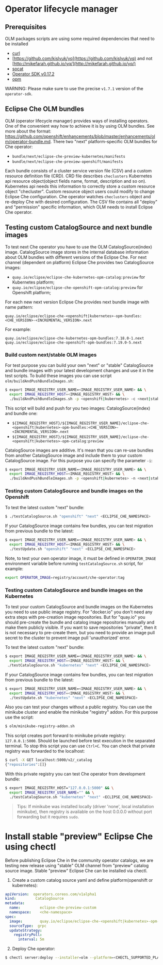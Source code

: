 # Operator lifecycle manager

## Prerequisites

OLM packages scripts are using some required dependencies that need to be installed
 - [curl](https://curl.haxx.se/)
 - [https://github.com/kislyuk/yq](https://github.com/kislyuk/yq) and not [http://mikefarah.github.io/yq/](http://mikefarah.github.io/yq/)
 - [socat](http://www.dest-unreach.org/socat/)
 - [Operator SDK v0.17.2](https://github.com/operator-framework/operator-sdk/blob/v0.10.0/doc/user/install-operator-sdk.md)
 - [opm](https://github.com/operator-framework/operator-registry/releases/tag/v1.15.1)

WARNING: Please make sure to use the precise `v1.7.1` version of the `operator-sdk`.

## Eclipse Che OLM bundles

OLM (operator lifecycle manager) provides ways of installing operators. One of the convenient way how to achieve it is by using OLM bundles. See more about the format: https://github.com/openshift/enhancements/blob/master/enhancements/olm/operator-bundle.md. There two "next" platform-specific OLM bundles for Сhe operator:

- `bundle/next/eclipse-che-preview-kubernetes/manifests`
- `bundle/next/eclipse-che-preview-openshift/manifests`

Each bundle consists of a cluster service version file (CSV) and a custom resource definition file (CRD). CRD file describes `checlusters` Kubernetes api resource object(object fields name, format, description and so on). Kubernetes api needs this information to correctly store a custom resource object "checluster". Custom resource object users could modify to change Eclipse Che configuration. Che operator watches `checlusters` object and re-deploy Che with desired configuration. The CSV file contains all "deploy" and "permission" specific information, which OLM needs to install Eclipse Che operator.

## Testing custom CatalogSource and next bundle images

To test next Che operator you have to use the OLM CatalogSource(index) image.
CatalogSource image stores in the internal database information about OLM bundles with different versions of the Eclipse Che. For next channel (dependent on platform) Eclipse Che provides two CatalogSource images:

 - `quay.io/eclipse/eclipse-che-kubernetes-opm-catalog:preview` for Kubernetes platform;
 - `quay.io/eclipse/eclipse-che-openshift-opm-catalog:preview` for Openshift platform;

For each new next version Eclipse Che provides next bundle image with name pattern:

`quay.io/eclipse/eclipse-che-<openshift|kubernetes>-opm-bundles:<CHE_VERSION>-<INCREMENTAL_VERSION>.next`

For example:

```
quay.io/eclipse/eclipse-che-kubernetes-opm-bundles:7.18.0-1.next
quay.io/eclipse/eclipse-che-openshift-opm-bundles:7.19.0-5.next
```

### Build custom next/stable OLM images

For test purpose you can build your own "next" or "stable" CatalogSource and bundle images
with your latest development changes and use it in the test scripts. To build these images you can use script `olm/buildAndPushBundleImages.sh`:

```bash
$ export IMAGE_REGISTRY_USER_NAME=<IMAGE_REGISTRY_USER_NAME> && \
  export IMAGE_REGISTRY_HOST=<IMAGE_REGISTRY_HOST> && \
  ./buildAndPushBundleImages.sh -p <openshift|kubernetes> -c <next|stable> -i <FROM-INDEX-IMAGE>
```

This script will build and push for you two images: CatalogSource(index) and bundle one:

* `${IMAGE_REGISTRY_HOST}/${IMAGE_REGISTRY_USER_NAME}/eclipse-che-<openshift|kubernetes>-opm-bundles:<CHE_VERSION>-<INCREMENTAL_VERSION>.next`
* `${IMAGE_REGISTRY_HOST}/${IMAGE_REGISTRY_USER_NAME}/eclipse-che-<openshift|kubernetes>-opm-catalog:preview`

CatalogSource images are additive. It's mean that you can re-use bundles from another CatalogSource image and include them to your custom CatalogSource image. For this purpose you can specify the parameter `-i`:

```bash
$ export IMAGE_REGISTRY_USER_NAME=<IMAGE_REGISTRY_USER_NAME> && \
  export IMAGE_REGISTRY_HOST=<IMAGE_REGISTRY_HOST> && \
  ./buildAndPushBundleImages.sh -p <openshift|kubernetes> -n <next|stable> -i <FROM-INDEX-IMAGE>
```

### Testing custom CatalogSource and bundle images on the Openshift

To test the latest custom "next" bundle:

```bash
$ ./testCatalogSource.sh "openshift" "next" <ECLIPSE_CHE_NAMESPACE>
```

If your CatalogSource image contains few bundles, you can test migration from previous bundle to the latest:

```bash
$ export IMAGE_REGISTRY_USER_NAME=<IMAGE_REGISTRY_USER_NAME> && \
  export IMAGE_REGISTRY_HOST=<IMAGE_REGISTRY_HOST> && \
  ./testUpdate.sh "openshift" "next" <ECLIPSE_CHE_NAMESPACE>
```

Note, to test your own operator image, it must be defined in `OPERATOR_IMAGE` environment variable before running `testCatalogSource.sh` script, for example:

```bash
export OPERATOR_IMAGE=registry/account/che-operator:tag
```

### Testing custom CatalogSource and bundle images on the Kubernetes

To test your custom CatalogSource and bundle images on the Kubernetes you need to use public image registry. For "docker.io" you don't need any extra steps with pre-creation image repositories. But for "quay.io" you should pre-create the bundle and catalog image repositories manually and make them publicly visible. If you want to save repositories "private", then it is not necessary to pre-create them, but you need to provide an image pull secret to the cluster to prevent image pull 'unauthorized' error.

To test the latest custom "next" bundle:

```bash
$ export IMAGE_REGISTRY_USER_NAME=<IMAGE_REGISTRY_USER_NAME> && \
  export IMAGE_REGISTRY_HOST=<IMAGE_REGISTRY_HOST> && \
 ./testCatalogSource.sh "kubernetes" "next" <ECLIPSE_CHE_NAMESPACE>
```

If your CatalogSource image contains few bundles, you can test migration from previous bundle to the latest:

```bash
$ export IMAGE_REGISTRY_USER_NAME=<IMAGE_REGISTRY_USER_NAME> && \
  export IMAGE_REGISTRY_HOST=<IMAGE_REGISTRY_HOST> && \
  ./testUpdate.sh "kubernetes" "next" <ECLIPSE_CHE_NAMESPACE>
```

Also you can test your changes without a public registry. You can use the minikube cluster and enable the minikube "registry" addon. For this purpose use the script:

```bash
$ olm/minikube-registry-addon.sh
```

This script creates port forward to minikube private registry: `127.0.0.1:5000`. Should be launched before test execution in the separated terminal. To stop this script you can use `Ctrl+C`. You can check that private registry was forwarded to the localhost:

```bash
$ curl -X GET localhost:5000/v2/_catalog
{"repositories":[]}
```

With this private registry you can test Che operator from development bundle:

```bash
$ export IMAGE_REGISTRY_HOST="127.0.0.1:5000" && \
  export IMAGE_REGISTRY_USER_NAME="" && \
  ./testCatalogSource.sh "kubernetes" "next" <ECLIPSE_CHE_NAMESPACE>
```

> Tips: If minikube was installed locally (driver 'none', local installation minikube), then registry is available on the host 0.0.0.0 without port forwarding but it requires `sudo`.

# Install stable "preview" Eclipse Che using chectl

Before publishing Eclipse Che in the community operator catalogs, we are testing new release using "stable" OLM channel
from "preview" catalog source image.
Stable "preview" Eclipse Che can be installed via chectl.

1. Create a custom catalog source yaml and define platform(openshift or kubernetes):

```yaml
apiVersion:  operators.coreos.com/v1alpha1
kind:         CatalogSource
metadata:
  name:         eclipse-che-preview-custom
  namespace:    <che-namespace>
spec:
  image:        quay.io/eclipse/eclipse-che-<openshift|kubernetes>-opm-catalog:preview
  sourceType:  grpc
  updateStrategy:
    registryPoll:
      interval: 5m
```

2. Deploy Che operator:

```bash
$ chectl server:deploy --installer=olm --platform=<CHECTL_SUPPORTED_PLATFORM> --catalog-source-yaml <PATH_TO_CUSTOM_CATALOG_SOURCE_YAML> --olm-channel=stable --package-manifest-name=eclipse-che-preview-<openshift|kubernetes>
```
